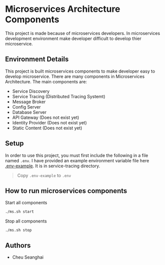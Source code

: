 # Microservices Architecture Components

This project is made because of microservices developers. In microservices development environment make developer difficult to develop thier microservice.

## Environment Details

This project is built microservices components to make developer easy to develop microservice.
There are many components in Microservices Architecture. The main components are:

* Service Discovery
* Service Tracing (Distributed Tracing Systemt)
* Message Broker
* Config Server
* Database Server
* API Gateway (Does not exist yet)
* Identity Provider (Does not exist yet)
* Static Content (Does not exist yet)

## Setup

In order to use this project, you must first include the following in a file named `.env`. I have provided an example environment variable file here [.env-example](https://github.com/seanghai-cheu/ms-components/blob/master/service-tracing/.env-example). It is in service-tracing directory.

> Copy `.env-example` to  `.env` 


## How to run microservices components

Start all components

```bash
./ms.sh start
```

Stop all components

```
./ms.sh stop
```

## Authors

* Cheu Seanghai
